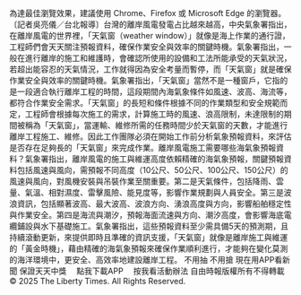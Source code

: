為達最佳瀏覽效果，建議使用 Chrome、Firefox 或 Microsoft Edge 的瀏覽器。〔記者吳亮儀／台北報導〕台灣的離岸風電發電占比越來越高，中央氣象署指出，在離岸風電的世界裡，「天氣窗（weather window）」就像是海上作業的通行證，工程師們會天天關注預報資料，確保作業安全與效率的關鍵時機。氣象署指出，一般在進行離岸的施工和維護時，會確認所使用的設備和工法所能承受的天氣狀況，若超出能容忍的天氣情況，工作就得因為安全考量而暫停，而「天氣窗」就是確保作業安全與效率的關鍵時機。氣象署指出，「天氣窗」當然不是一種窗戶，它指的是一段適合執行離岸工程的時間，這段期間內海氣象條件如風速、波高、海流等，都符合作業安全需求。「天氣窗」的長短和條件根據不同的作業類型和安全規範而定，工程師會根據每次施工的需求，計算施工時的風速、浪高限制，未達限制的期間被稱為「天氣窗」，當運輸、維修所需的任務時間少於天氣窗的天數，才能進行離岸工程施工、維修。因此工作團隊必須在開始工作前分析氣象預報資料，來評估是否存在足夠長的「天氣窗」來完成作業。離岸風電施工需要哪些海氣象預報資料？氣象署指出，離岸風電的施工與維運高度依賴精確的海氣象預報，關鍵預報資料包括風速與風向，需預報不同高度（10公尺、50公尺、100公尺、150公尺）的風速與風向，對風機安裝與吊裝作業至關重要。第二是天氣條件，包括降雨、雲量、氣溫、相對濕度、雷擊風險、能見度等，影響作業規劃與人員安全。第三是波浪資訊，包括顯著波高、最大波高、波浪方向、湧浪高度與方向，影響船舶穩定性與作業安全。第四是海流與潮汐，預報海面流速與方向、潮汐高度，會影響海底電纜鋪設與水下基礎施工。氣象署指出，這些預報資料至少需具備5天的預測期，且持續滾動更新，來提供即時且準確的資訊支援，「天氣窗」就像是離岸施工與維運的「黃金時機」，藉由精確的海氣象預報來確保作業順利進行，才能夠在變化莫測的海洋環境中，更安全、高效率地建設離岸工程。
    不用抽 不用搶 現在用APP看新聞 保證天天中獎　
    點我下載APP　
    按我看活動辦法
自由時報版權所有不得轉載© 2025 The Liberty Times. All Rights Reserved.